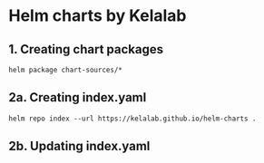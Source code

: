 # Helm charts by Kelalab

## 1. Creating chart packages
```
helm package chart-sources/*
```
## 2a. Creating index.yaml
```
helm repo index --url https://kelalab.github.io/helm-charts .
```
## 2b. Updating index.yaml
```

```

